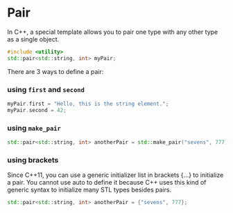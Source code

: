 # Pair
In C++, a special template allows you to pair one type with any other type as a single object.

```cpp
#include <utility>
std::pair<std::string, int> myPair;
```
There are 3 ways to define a pair:

### using `first` and `second`
```cpp
myPair.first = "Hello, this is the string element.";
myPair.second = 42;
```
### using `make_pair`
```cpp
std::pair<std::string, int> anotherPair = std::make_pair("sevens", 777);
```
### using brackets

Since C++11, you can use a generic initializer list in brackets {...} to initialize a pair. You cannot use auto to define it because C++ uses this kind of generic syntax to initialize many STL types besides pairs.

```cpp
std::pair<std::string, int> anotherPair = {"sevens", 777};
```